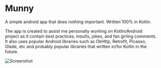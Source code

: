 # Munny

A simple android app that does nothing important. Written 100% in Kotlin.

The app is created to assist me personally working on Kotlin/Android project as it
contain best practices, insults, jokes, and fan girling comments. It also uses popular Android
libraries such as OkHttp, Retrofit, Picasso, Glade, etc and probably popular libraries that written
in/for Kotlin in the future.

![Screenshot](https://raw.github.com/virtualpain/munny/master/shot.jpg)